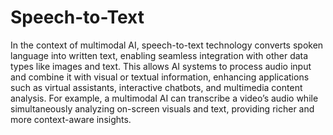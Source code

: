 # Speech-to-Text

In the context of multimodal AI, speech-to-text technology converts spoken language into written text, enabling seamless integration with other data types like images and text. This allows AI systems to process audio input and combine it with visual or textual information, enhancing applications such as virtual assistants, interactive chatbots, and multimedia content analysis. For example, a multimodal AI can transcribe a video’s audio while simultaneously analyzing on-screen visuals and text, providing richer and more context-aware insights.